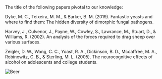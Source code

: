 The title of the following papers pivotal to our knowledge:

Dyke, M. C., Teixeira, M. M., &amp; Barker, B. M. (2019). Fantastic yeasts and where to find them: The hidden diversity of dimorphic fungal pathogens. 

Harvey, J., Culvenor, J., Payne, W., Cowley, S., Lawrance, M., Stuart, D., &amp; Williams, R. (2002). An analysis of the forces required to drag sheep over various surfaces.

Zeigler, D. W., Wang, C. C., Yoast, R. A., Dickinson, B. D., Mccaffree, M. A., Robinowitz, C. B., &amp; Sterling, M. L. (2005). The neurocognitive effects of alcohol on adolescents and college students.


![Beer](https://user-images.githubusercontent.com/66892929/93118579-cbb4d100-f6c0-11ea-95fc-31259d75abc2.png)
